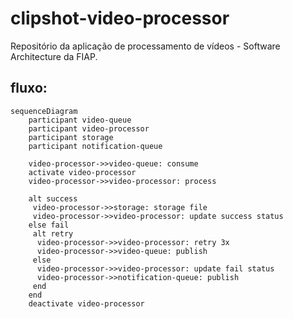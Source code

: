 # clipshot-video-processor
Repositório da aplicação de processamento de vídeos - Software Architecture da FIAP.

## fluxo:
```mermaid
sequenceDiagram
    participant video-queue
    participant video-processor
    participant storage
    participant notification-queue
    
    video-processor->>video-queue: consume
    activate video-processor
    video-processor->>video-processor: process
    
    alt success
     video-processor->>storage: storage file
     video-processor->>video-processor: update success status
    else fail
     alt retry
      video-processor->>video-processor: retry 3x
      video-processor->>video-queue: publish
     else
      video-processor->>video-processor: update fail status
      video-processor->>notification-queue: publish
     end   
    end
    deactivate video-processor
```

